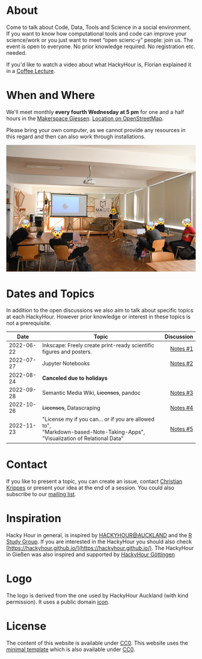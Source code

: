 # About
Come to talk about Code, Data, Tools and Science in a social environment.
If you want to know how computational tools and code can improve your science/work or you just want to meet “open scienc-y” people: join us.
The event is open to everyone. No prior knowledge required. No registration etc. needed.

If you'd like to watch a video about what HackyHour is, Florian explained it in a [Coffee Lecture][coffee].

[coffee]:https://youtu.be/nV1UqTOsesw
# When and Where
We'll meet monthly **every fourth Wednesday at 5 pm** for one and a half hours in the [Makerspace Giessen](https://makerspace-giessen.de/).
[Location on OpenStreetMap](https://www.openstreetmap.org/node/8079176031).

Please bring your own computer, as we cannot provide any resources in this regard and then can also work through installations.

![HackyHour #1](/assets/img/HackyHour-1.png)

# Dates and Topics
In addition to the open discussions we also aim to talk about specific topics at each HackyHour.
However prior knowledge or interest in these topics is not a prerequisite.

| Date       | Topic        | Discussion |
| ---------- |--------------| ----------:|
| 2022-06-22 | Inkscape: Freely create print-ready scientific figures and posters. | [Notes #1](/notes/2022-06-22-HackyHour-1.md) |
| 2022-07-27 | Jupyter Notebooks | [Notes #2](/notes/2022-07-27-HackyHour-2.md)|
| 2022-08-24 | **Canceled due to holidays**||
| 2022-09-28 | Semantic Media Wiki, ~~Licenses~~, pandoc  |[Notes #3](/notes/2022-09-28-HackyHour-3.md)|
| 2022-10-26 | ~~Licenses~~, Datascraping | [Notes #4](/notes/2022-10-26-HackyHour-4.md)|
| 2022-11-23 | "License my if you can... or if you are allowed to", <br>"Markdown-based-Note-Taking-Apps",<br>"Visualization of Relational Data"  | [Notes #5](/notes/2022-11-23-HackyHour-5.md)|


# Contact
If you like to present a topic, you can create an issue, contact [Christian Krippes](mailto:christian.krippes@bibsys.uni-giessen.de) or present your idea at the end of a session.
You could also subscribe to our [mailing list](https://lists.uni-giessen.de/sympa/info/hackyhour-giessen).

# Inspiration
Hacky Hour in general, is inspired by [HACKYHOUR@AUCKLAND](https://uoa-eresearch.github.io/HackyHour/) and the [R Study Group](http://minisciencegirl.github.io/studyGroup/). If you are interested in the HackyHour you should also check [https://hackyhour.github.io/](https://hackyhour.github.io/).
The HackyHour in Gießen was also inspired and supported by [HackyHour Göttingen](https://hackyhour.github.io/Goettingen/)

# Logo
The logo is derived from the one used by HackyHour Auckland (with kind permission).
It uses a public domain <a href="https://thenounproject.com/search/?q=hackathon&i=6324">icon</a>.

# License
The content of this website is available under [CC0](LICENSE).
This website uses the [minimal template](https://github.com/pages-themes/minimal) which is also available under [CC0](https://creativecommons.org/publicdomain/zero/1.0/legalcode).
